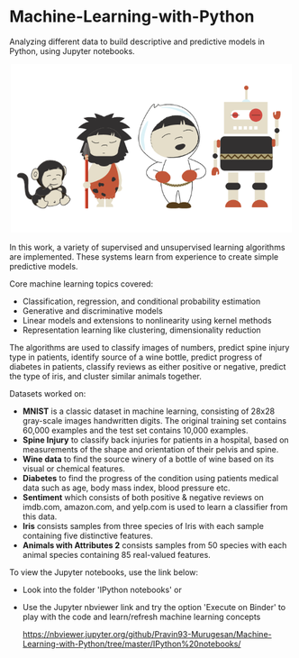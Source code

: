 # Machine-Learning-with-Python
Analyzing different data to build descriptive and predictive models in Python, using Jupyter notebooks.

<p align="center">
<img src="https://github.com/Pravin93-Murugesan/Machine-Learning-with-Python/blob/master/pngwave.png" width="500"> 
</p>

In this work, a variety of supervised and unsupervised learning algorithms are implemented. These systems learn from experience to create simple predictive models.

Core machine learning topics covered:
  - Classification, regression, and conditional probability estimation
  - Generative and discriminative models
  - Linear models and extensions to nonlinearity using kernel methods
  - Representation learning like clustering, dimensionality reduction
  
The algorithms are used to classify images of numbers, predict spine injury type in patients, identify source of a wine bottle, predict progress of diabetes in patients, classify reviews as either positive or negative, predict the type of iris, and cluster similar animals together.

Datasets worked on:
  - **MNIST** is a classic dataset in machine learning, consisting of 28x28 gray-scale images handwritten digits. The original training set contains 60,000 examples and the test set contains 10,000 examples. 
  - **Spine Injury** to classify back injuries for patients in a hospital, based on measurements of the shape and orientation of their pelvis and spine.
  - **Wine data** to find the source winery of a bottle of wine based on its visual or chemical features.
  - **Diabetes** to find the progress of the condition using patients medical data such as age, body mass index, blood pressure etc. 
  - **Sentiment** which consists of both positive & negative reviews on imdb.com, amazon.com, and yelp.com is used to learn a classifier from this data.
  - **Iris** consists samples from three species of Iris with each sample containing five distinctive features. 
  - **Animals with Attributes 2** consists samples from 50 species with each animal species containing 85 real-valued features. 
  
To view the Jupyter notebooks, use the link below:  
  - Look into the folder 'IPython notebooks' or
  - Use the Jupyter nbviewer link and try the option 'Execute on Binder' to play with the code and learn/refresh machine learning      concepts  
      
    https://nbviewer.jupyter.org/github/Pravin93-Murugesan/Machine-Learning-with-Python/tree/master/IPython%20notebooks/
